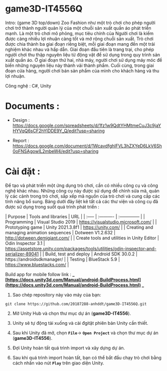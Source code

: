 # game3D-IT4556Q

Intro: (game 3D top/down) Zoo Fashion như một trò chơi cho phép người chơi trở thành người quản lý của một chuỗi sản xuất quần áo phát triển mạnh. Là một trò chơi mô phỏng, mục tiêu chính của Người chơi là kiếm được càng nhiều lợi nhuận càng tốt và mở rộng chuỗi sản xuất. Trò chơi được chia thành ba giai đoạn riêng biệt, mỗi giai đoạn mang đến một trải nghiệm khác nhau và hấp dẫn. Giai đoạn đầu tiên là trang trại, cho phép người chơi thu thập nguyên liệu từ động vật để sử dụng trong quy trình sản xuất quần áo. Ở giai đoạn thứ hai, nhà máy, người chơi sử dụng máy móc để biến những nguyên liệu này thành vải thành phẩm. Cuối cùng, trong giai đoạn cửa hàng, người chơi bán sản phẩm của mình cho khách hàng và thu lợi nhuận.

Công nghệ : C#, Unity

# Documents :

- Design : https://docs.google.com/spreadsheets/d/1fz1w9QdtYHMtmeCuJ3c9jaYHYVqQ6sCF2hYlDDE9Y_Q/edit?usp=sharing

- Report : https://docs.google.com/document/d/1WcavdfghlFVL3hZXYeD6LkV6Sh0oFNSAgowIL2mbeW4/edit?usp=sharing

# Cài đặt :

Để tạo và phát triển một ứng dụng trò chơi, cần có nhiều công cụ và công nghệ khác nhau. Những công cụ này được sử dụng để chỉnh sửa mã, quản lý các cảnh trong trò chơi, sắp xếp mã nguồn của trò chơi và cung cấp các tính năng bổ sung. Bảng dưới đây liệt kê tất cả các thư viện và công cụ đã được sử dụng trong suốt quá trình phát triển :

| Purpose | Tools and libraries | URL |
| :—– | :———- | :————– |
| Programming | Visual Studio 2019 | https://visualstudio.microsoft.com/ |
| Prototyping game | Unity 2021.3.8f1 | https://unity.com/ |
| Creating and managing animation sequences | Dotween V1.2.632 | http://dotween.demigiant.com/ |
| Create tools and utilities in Unity Editor | Odin Inspector 3.1 | https://assetstore.unity.com/packages/tools/utilities/odin-inspector-and-serializer-89041 |
| Build, test and deploy | Android SDK 30.0.2 | https://androidsdkmanager/ |
| Testing | BlueStack 5.9 | https://www.bluestacks.com/ |

Build app for mobile follow link : **_ [https://docs.unity3d.com/Manual/android-BuildProcess.html](https://docs.unity3d.com/Manual/android-BuildProcess.html) _**

1. Sao chép repository này vào máy của bạn:

```
git clone https://github.com/20187288-anhddt/game3D-IT4556Q.git
```

2. Mở Unity Hub và chọn thư mục dự án (**game3D-IT4556**).

3. Unity sẽ tự động tải xuống và cài đgitặt phiên bản Unity cần thiết.

4. Sau khi Unity đã mở, chọn **`File`**-> **`Open Project`** và chọn thư mục dự án (**game3D-IT4556**).

5. Đợi Unity hoàn tất quá trình import và xây dựng dự án.

6. Sau khi quá trình import hoàn tất, bạn có thể bắt đầu chạy trò chơi bằng cách nhấn vào nút **`Play`** trên giao diện Unity.
